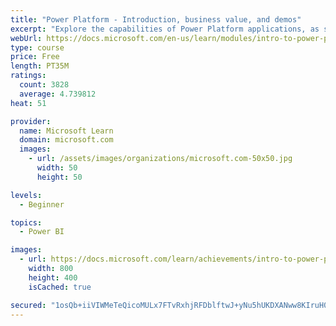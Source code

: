 ```yaml
---
title: "Power Platform - Introduction, business value, and demos"
excerpt: "Explore the capabilities of Power Platform applications, as seen in demonstrations and customer case studies."
webUrl: https://docs.microsoft.com/en-us/learn/modules/intro-to-power-platform-mba/
type: course
price: Free
length: PT35M
ratings:
  count: 3828
  average: 4.739812
heat: 51

provider:
  name: Microsoft Learn
  domain: microsoft.com
  images:
    - url: /assets/images/organizations/microsoft.com-50x50.jpg
      width: 50
      height: 50

levels:
  - Beginner

topics:
  - Power BI

images:
  - url: https://docs.microsoft.com/learn/achievements/intro-to-power-platform-social.png
    width: 800
    height: 400
    isCached: true

secured: "1osQb+iiVIWMeTeQicoMULx7FTvRxhjRFDblftwJ+yNu5hUKDXANww8KIruH024k7+HXqUT93AgsLZ1jtbSmwIXxyjo4kRrPyiBnzRVJG/MD1qatnm76tewUdQ6NCC3pir8K7vfkaPta3Jem95QRqGJ5QdpGcqs3ke1ZvWlS4MGGZgBTfaAREN9K00lqMVnNOrHj1ly4xu3JPEWHmUK3BHc/klDWjjb2w2WBZHyQCrrip9vmxJLyUPltM8OokwAy9WlH4CBUoMJnkvqndVLWwEniJc7gSKosxxXqU2oTROJVCqNy3XYzic8ZnAuF0RLnJNGJuvcF6FrRx/tqunskBPN1nPaV5kb2ShQQB0SWJnwZBlYAd232gORZlPj/+6WueopuN4LiWyzxu4t2iX7wbt+W5QBV8MxO6yEIDug0bN4=;eDkdgFFtiNyz02IOedJ3DQ=="
---
```


